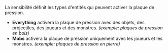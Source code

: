 La sensibilité définit les types d'entités qui peuvent activer la plaque de pression.
* **Everything** activera la plaque de pression avec des objets, des projectiles, des joueurs et des monstres. *(exemple: plaques de pression en bois)*
* **Mobs** activera la plaque de pression uniquement avec les joueurs et les monstres. *(exemple: plaques de pression en pierre)*